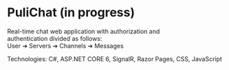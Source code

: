 # PuliChat (in progress)
Real-time chat web application with authorization and <br />
authentication divided as follows: <br />
User ➔ Servers ➔ Channels ➔ Messages <br />

Technologies: C#, ASP.NET CORE 6, SignalR, Razor Pages, CSS, JavaScript
